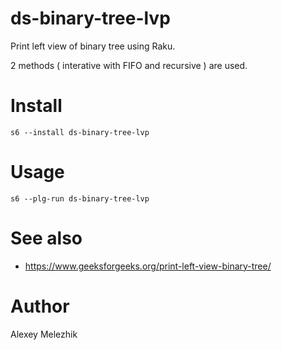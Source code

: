 # ds-binary-tree-lvp

Print left view of binary tree using Raku.

2 methods ( interative with FIFO and recursive ) are used.

# Install

    s6 --install ds-binary-tree-lvp

# Usage

    s6 --plg-run ds-binary-tree-lvp

# See also

* https://www.geeksforgeeks.org/print-left-view-binary-tree/

# Author

Alexey Melezhik


